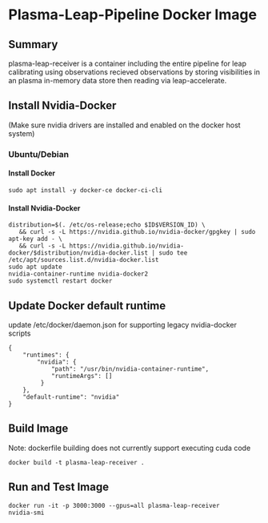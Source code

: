 # Plasma-Leap-Pipeline Docker Image

## Summary

plasma-leap-receiver is a container including the entire pipeline for leap calibrating using observations recieved observations by storing visibilities in an plasma in-memory data store then reading via leap-accelerate.
 
## Install Nvidia-Docker

(Make sure nvidia drivers are installed and enabled on the docker host system)

### Ubuntu/Debian

#### Install Docker

```
sudo apt install -y docker-ce docker-ci-cli
```

#### Install Nvidia-Docker

```
distribution=$(. /etc/os-release;echo $ID$VERSION_ID) \
   && curl -s -L https://nvidia.github.io/nvidia-docker/gpgkey | sudo apt-key add - \
   && curl -s -L https://nvidia.github.io/nvidia-docker/$distribution/nvidia-docker.list | sudo tee /etc/apt/sources.list.d/nvidia-docker.list
sudo apt update
nvidia-container-runtime nvidia-docker2
sudo systemctl restart docker
```

## Update Docker default runtime

update /etc/docker/daemon.json for supporting legacy nvidia-docker scripts

```
{
    "runtimes": {
        "nvidia": {
            "path": "/usr/bin/nvidia-container-runtime",
            "runtimeArgs": []
         } 
    },
    "default-runtime": "nvidia"
}
```

## Build Image

Note: dockerfile building does not currently support executing cuda code

```
docker build -t plasma-leap-receiver .
```

## Run and Test Image

```
docker run -it -p 3000:3000 --gpus=all plasma-leap-receiver
nvidia-smi
```

